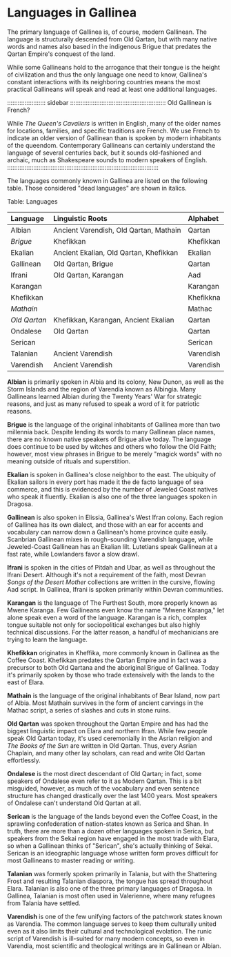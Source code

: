 # Languages in Gallinea

The primary language of Gallinea is, of course, modern Gallinean. The language is
structurally descended from Old Qartan, but with many native words and names also
based in the indigenous Brigue that predates the Qartan Empire's conquest of the land.

While some Gallineans hold to the arrogance that their tongue is the height of civilization
and thus the only language one need to know, Gallinea's constant interactions with its
neighboring countries means the most practical Gallineans will speak and read at least
one additional languages.

:::::::::::::::::::::: sidebar :::::::::::::::::::::::::::::::::::::::::::::::::::::::
Old Gallinean is French?

While *The Queen's Cavaliers* is written in English, many of the older names for
locations, families, and specific traditions are French. We use French to indicate
an older version of Gallinean than is spoken by modern inhabitants of the queendom.
Contemporary Gallineans can certainly understand the language of several centuries
back, but it sounds old-fashioned and archaic, much as Shakespeare sounds to modern
speakers of English.
:::::::::::::::::::::::::::::::::::::::::::::::::::::::::::::::::::::::::::::::::::::::

The languages commonly known in Gallinea are listed on the following table. Those considered
"dead languages" are shown in italics.

Table: Languages

| Language          | Linguistic Roots                       | Alphabet  | 
| :---------------- | :------------------------------------- | :-------- |
| Albian            | Ancient Varendish, Old Qartan, Mathain | Qartan    |
| *Brigue*          | Khefikkan                              | Khefikkan |
| Ekalian           | Ancient Ekalian, Old Qartan, Khefikkan | Ekalian   | 
| Gallinean         | Old Qartan, Brigue                     | Qartan    | 
| Ifrani            | Old Qartan, Karangan                   | Aad       | 
| Karangan          |                                        | Karangan  |
| Khefikkan         |                                        | Khefikkna |
| *Mathain*         |                                        | Mathac    |
| *Old Qartan*      | Khefikkan, Karangan, Ancient Ekalian   | Qartan    |
| Ondalese          | Old Qartan                             | Qartan    |
| Serican           |                                        | Serican   |
| Talanian          | Ancient Varendish                      | Varendish |
| Varendish         | Ancient Varendish                      | Varendish |

**Albian** is primarily spoken in Albia and its colony, New Dunon, as well as the Storm
Islands and the region of Varendia known as Albingia. Many Gallineans learned Albian
during the Twenty Years' War for strategic reasons, and just as many refused to speak
a word of it for patriotic reasons.

**Brigue** is the language of the original inhabitants of Gallinea more than two millennia
back. Despite lending its words to many Gallinean place names, there are no known native 
speakers of Brigue alive today. The language does continue to be used by witches and others
who follow the Old Faith; however, most view phrases in Brigue to be merely "magick
words" with no meaning outside of rituals and superstition.

**Ekalian** is spoken in Gallinea's close neighbor to the east. The ubiquity of Ekalian
sailors in every port has made it the de facto language of sea commerce, and this is
evidenced by the number of Jeweled Coast natives who speak it fluently. Ekalian is also
one of the three languages spoken in Dragosa.

**Gallinean** is also spoken in Elissia, Gallinea's West Ifran colony. Each region of Gallinea 
has its own dialect, and those with an ear for accents and vocabulary can narrow down a Gallinean's
home province quite easily. Scanbrian Gallinean mixes in rough-sounding Varendish language,
while Jeweled-Coast Gallinean has an Ekalian lilt. Lutetians speak Gallinean at a fast
rate, while Lowlanders favor a slow drawl.

**Ifrani** is spoken in the cities of Pitdah and Ubar, as well as throughout the Ifrani
Desert. Although it's not a requirement of the faith, most Devran *Songs of the Desert Mother*
collections are written in the cursive, flowing Aad script. In Gallinea, Ifrani is spoken
primarily within Devran communities.

**Karangan** is the language of The Furthest South, more properly known as Mwene Karanga. 
Few Gallineans even know the name "Mwene Karanga," let alone speak even a word of the language.
Karangan is a rich, complex tongue suitable not only for sociopolitical exchanges but
also highly technical discussions. For the latter reason, a handful of mechanicians are
trying to learn the language.

**Khefikkan** originates in Kheffika, more commonly known in Gallinea as the Coffee Coast.
Khefikkan predates the Qartan Empire and in fact was a precursor to both Old Qartana and the
aboriginal Brigue of Gallinea. Today it's primarily spoken by those who trade extensively with
the lands to the east of Elara.

**Mathain** is the language of the original inhabitants of Bear Island, now part of Albia.
Most Mathain survives in the form of ancient carvings in the Mathac script, a series of slashes
and cuts in stone ruins.

**Old Qartan** was spoken throughout the Qartan Empire and has had the biggest linguistic
impact on Elara and northern Ifran. While few people speak Old Qartan today, it's used ceremonially
in the Asrian religion and *The Books of the Sun* are written in Old Qartan. Thus, every
Asrian Chaplain, and many other lay scholars, can read and write Old Qartan effortlessly.

**Ondalese** is the most direct descendant of Old Qartan; in fact, some speakers of 
Ondalese even refer to it as Modern Qartan. This is a bit misguided, however, as much of
the vocabulary and even sentence structure has changed drastically over the last 1400 years.
Most speakers of Ondalese can't understand Old Qartan at all.

**Serican** is the language of the lands beyond even the Coffee Coast, in the sprawling 
confederation of nation-states known as Serica and Shan. In truth, there are more than a 
dozen other languages spoken in Serica, but speakers from the Sekai region have engaged in
the most trade with Elara, so when a Gallinean thinks of "Serican", she's actually thinking of
Sekai. Serican is an ideographic language whose written form proves difficult for most
Gallineans to master reading or writing.

**Talanian** was formerly spoken primarily in Talania, but with the Shattering Frost and 
resulting Talanian diaspora, the tongue has spread throughout Elara. Talanian is also one
of the three primary languages of Dragosa. In Gallinea, Talanian is most often used in
Valerienne, where many refugees from Talania have settled.

**Varendish** is one of the few unifying factors of the patchwork states known as Varendia.
The common language serves to keep them culturally united even as it also limits their
cultural and technological evolation. The runic script of Varendish is ill-suited for
many modern concepts, so even in Varendia, most scientific and theological writings are
in Gallinean or Albian.

